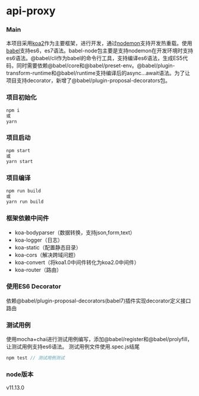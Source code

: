 # api-proxy

### Main
本项目采用[koa2](https://koa.bootcss.com/)作为主要框架，进行开发，通过[nodemon](https://github.com/remy/nodemon#nodemon)支持开发热重载。使用[babel](https://www.babeljs.cn/)支持es6，es7语法。babel-node包主要是支持nodemon在开发环境时支持es6语法。@babel/cli作为babel的命令行工具，支持编译es6语法，生成ES5代码，同时需要依赖@babel/core和@babel/preset-env。@babel/plugin-transform-runtime和@babel/runtime支持编译后的async...await语法。为了让项目支持decorator，新增了@babel/plugin-proposal-decorators包。

### 项目初始化
```js
npm i 
或
yarn
```

### 项目启动
```js
npm start
或
yarn start
```

### 项目编译
```js
npm run build
或
yarn run build
```

### 框架依赖中间件
- koa-bodyparser（数据转换，支持json,form,text）
- koa-logger（日志）
- koa-static（配置静态目录）
- koa-cors（解决跨域问题）
- koa-convert（将koa1.0中间件转化为koa2.0中间件）
- koa-router（路由）

### 使用ES6 Decorator
依赖@babel/plugin-proposal-decorators(babel7)插件实现decorator定义接口路由

### 测试用例
使用mocha+chai进行测试用例编写，添加@babel/register和@babel/prolyfill，让测试用例支持es6语法。
测试用例文件使用.spec.js结尾
```js
npm test // 测试用例测试
```

### node版本
v11.13.0
